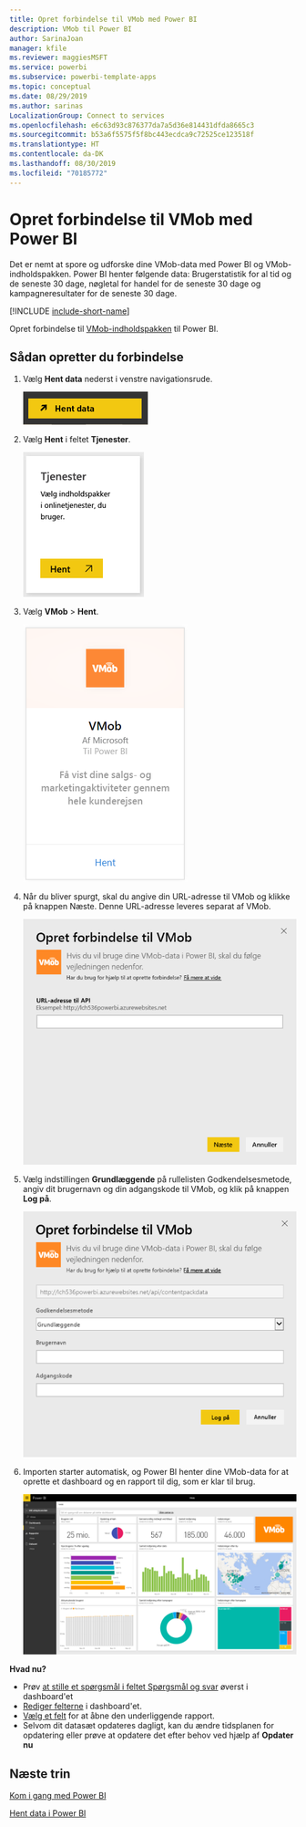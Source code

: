 ```yaml
---
title: Opret forbindelse til VMob med Power BI
description: VMob til Power BI
author: SarinaJoan
manager: kfile
ms.reviewer: maggiesMSFT
ms.service: powerbi
ms.subservice: powerbi-template-apps
ms.topic: conceptual
ms.date: 08/29/2019
ms.author: sarinas
LocalizationGroup: Connect to services
ms.openlocfilehash: e6c63d93c876377da7a5d36e814431dfda8665c3
ms.sourcegitcommit: b53a6f5575f5f8bc443ecdca9c72525ce123518f
ms.translationtype: HT
ms.contentlocale: da-DK
ms.lasthandoff: 08/30/2019
ms.locfileid: "70185772"
---
```

# <a name="connect-to-vmob-with-power-bi"></a>Opret forbindelse til VMob med Power BI
Det er nemt at spore og udforske dine VMob-data med Power BI og VMob-indholdspakken. Power BI henter følgende data: Brugerstatistik for al tid og de seneste 30 dage, nøgletal for handel for de seneste 30 dage og kampagneresultater for de seneste 30 dage.

[!INCLUDE [include-short-name](./includes/service-deprecate-content-packs.md)]

Opret forbindelse til [VMob-indholdspakken](https://app.powerbi.com/getdata/services/vmob) til Power BI.

## <a name="how-to-connect"></a>Sådan opretter du forbindelse
1. Vælg **Hent data** nederst i venstre navigationsrude.
   
    ![](media/service-connect-to-vmob/getdata.png)
2. Vælg **Hent** i feltet **Tjenester**.
   
   ![](media/service-connect-to-vmob/services.png)
3. Vælg **VMob** \> **Hent**.
   
   ![](media/service-connect-to-vmob/vmob.png)
4. Når du bliver spurgt, skal du angive din URL-adresse til VMob og klikke på knappen Næste. Denne URL-adresse leveres separat af VMob.
   
    ![](media/service-connect-to-vmob/params.png)
5. Vælg indstillingen **Grundlæggende** på rullelisten Godkendelsesmetode, angiv dit brugernavn og din adgangskode til VMob, og klik på knappen **Log på**.
   
    ![](media/service-connect-to-vmob/creds.png)
6. Importen starter automatisk, og Power BI henter dine VMob-data for at oprette et dashboard og en rapport til dig, som er klar til brug.
   
   ![](media/service-connect-to-vmob/dashboard2.png)

**Hvad nu?**

* Prøv [at stille et spørgsmål i feltet Spørgsmål og svar](consumer/end-user-q-and-a.md) øverst i dashboard'et
* [Rediger felterne](service-dashboard-edit-tile.md) i dashboard'et.
* [Vælg et felt](consumer/end-user-tiles.md) for at åbne den underliggende rapport.
* Selvom dit datasæt opdateres dagligt, kan du ændre tidsplanen for opdatering eller prøve at opdatere det efter behov ved hjælp af **Opdater nu**

## <a name="next-steps"></a>Næste trin
[Kom i gang med Power BI](service-get-started.md)

[Hent data i Power BI](service-get-data.md)

